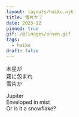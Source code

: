 ```yaml
---
layout: layouts/haiku.njk
title: 雪片か？
date: 2023-12
pinned: true
gif: /@/images/onsen.gif
tags:
  - haiku
draft: false
---
```


<!-- jp -->

木星が
<br>
霧に包まれ
<br>
雪片か

<!-- endjp -->

<!-- en -->

Jupiter
<br>
Enveloped in mist
<br>
Or is it a snowflake?

<!-- enden -->
